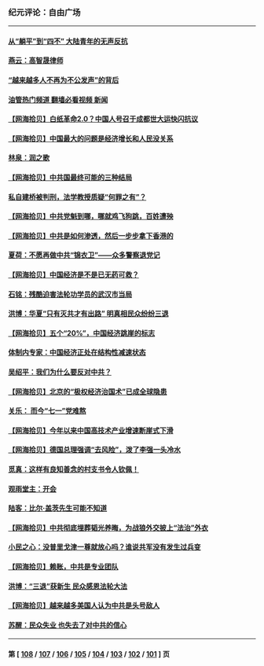 ### 纪元评论：自由广场
---
#### [从“躺平”到“四不” 大陆青年的无声反抗](../../pages/nsc993/n14034924.md?07170330) 
#### [燕云：高智晟律师](../../pages/nsc993/n14034945.md?07170330) 
#### [“越来越多人不再为不公发声”的背后](../../pages/nsc993/n14034935.md?07170330) 
#### [油管热门频道 翻墙必看视频 新闻](ok?07170330)
#### [【网海拾贝】白纸革命2.0？中国人号召于成都世大运快闪抗议](../../pages/nsc993/n14034919.md?07170330) 
#### [【网海拾贝】中国最大的问题是经济增长和人民没关系](../../pages/nsc993/n14033024.md?07170330) 
#### [林泉：润之歌](../../pages/nsc993/n14032905.md?07170330) 
#### [【网海拾贝】中共国最终可能的三种结局](../../pages/nsc993/n14032149.md?07170330) 
#### [私自建桥被判刑，法学教授质疑“何罪之有”？](../../pages/nsc993/n14031517.md?07170330) 
#### [【网海拾贝】中共党魁到哪，哪就鸡飞狗跳，百姓遭殃](../../pages/nsc993/n14031033.md?07170330) 
#### [【网海拾贝】中共是如何渗透，然后一步步拿下香港的](../../pages/nsc993/n14030717.md?07170330) 
#### [夏荷：不愿再做中共“锦衣卫”——众多警察退党记](../../pages/nsc993/n14029941.md?07170330) 
#### [【网海拾贝】中国经济是不是已无药可救？](../../pages/nsc993/n14029976.md?07170330) 
#### [石铭：残酷迫害法轮功学员的武汉市当局](../../pages/nsc993/n14029514.md?07170330) 
#### [洪博：华夏“只有灭共才有出路” 明真相民众纷纷三退](../../pages/nsc993/n14029396.md?07170330) 
#### [【网海拾贝】五个“20%”，中国经济跳崖的标志](../../pages/nsc993/n14029226.md?07170330) 
#### [体制内专家：中国经济正处在结构性减速状态](../../pages/nsc993/n14029095.md?07170330) 
#### [吴绍平：我们为什么要反对中共？](../../pages/nsc993/n14027674.md?07170330) 
#### [【网海拾贝】北京的“极权经济治国术”已成全球隐患](../../pages/nsc993/n14027923.md?07170330) 
#### [关乐： 而今“七一”党难熬](../../pages/nsc993/n14027325.md?07170330) 
#### [【网海拾贝】今年以来中国高技术产业增速断崖式下滑](../../pages/nsc993/n14027114.md?07170330) 
#### [【网海拾贝】德国总理强调“去风险”，泼了李强一头冷水](../../pages/nsc993/n14026680.md?07170330) 
#### [觅真：这样有良知善念的村支书令人钦佩！](../../pages/nsc993/n14026467.md?07170330) 
#### [观雨堂主：开会](../../pages/nsc993/n14026463.md?07170330) 
#### [陆客：比尔·盖茨先生可能不知道](../../pages/nsc993/n14026461.md?07170330) 
#### [【网海拾贝】中共彻底埋葬韬光养晦，为战狼外交披上“法治”外衣](../../pages/nsc993/n14026258.md?07170330) 
#### [小民之心：没普里戈津一尊就放心吗？谁说共军没有发生过兵变](../../pages/nsc993/n14026246.md?07170330) 
#### [【网海拾贝】赖账，中共是专业团队](../../pages/nsc993/n14025929.md?07170330) 
#### [洪博：“三退”获新生 民众感恩法轮大法](../../pages/nsc993/n14024094.md?07170330) 
#### [【网海拾贝】越来越多美国人认为中共是头号敌人](../../pages/nsc993/n14024091.md?07170330) 
#### [苏醒：民众失业 也失去了对中共的信心](../../pages/nsc993/n14024060.md?07170330) 

---
#### 第 [ [108](./108.md?07170330) / [107](./107.md?07170330) / [106](./106.md?07170330) / [105](./105.md?07170330) / [104](./104.md?07170330) / [103](./103.md?07170330) / [102](./102.md?07170330) / [101](./101.md?07170330) ] 页
